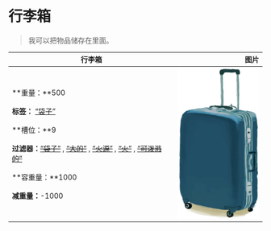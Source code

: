 # 行李箱  
> 我可以把物品储存在里面。  
  
  行李箱  |   图片   
 ----  |  ----:   
 **重量：**500<br><br>**标签：**	[“袋子”](tag_Bag.md)<br><br>**槽位：**9<br><br>**过滤器：**~~[“袋子”](tag_Bag.md)~~ , ~~[“大的”](tag_Large.md)~~ , ~~[“火源”](tag_FireSource.md)~~ , ~~[“火”](tag_Fire.md)~~ , ~~[“可泼溅的”](tag_Spillable.md)~~<br><br>**容重量：**1000<br><br>**减重量：**-1000  |  <img decoding="async" src="Sprite/LuggageBlue.png" href="a.md" style="max-width:300px;max-height:300px;">   
  
